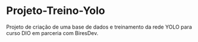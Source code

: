 # Projeto-Treino-Yolo
Projeto de criação de uma base de dados e treinamento da rede YOLO  para curso DIO em parceria com BiresDev.
